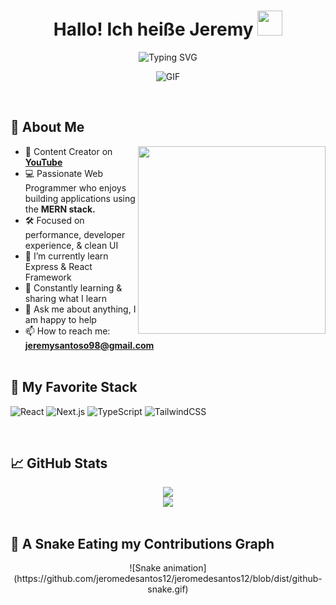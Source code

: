 <h1 align="center">Hallo! Ich heiße Jeremy <img src="https://raw.githubusercontent.com/nixin72/nixin72/master/wave.gif" width="40px" height="40px"></img></h1>
<p align="center">
<div align="center">
  <img src="https://readme-typing-svg.herokuapp.com?font=Fira+Code&weight=500&pause=1000&color=61DAFB&center=true&vCenter=true&width=435&lines=Fullstack+Dev+%7C+MERN+Stack+Enjoyer;YouTuber+@kursusTUTOR;" alt="Typing SVG" />
</div>
</p>

<p align="center">
<img align="middle" alt="GIF" src="https://user-images.githubusercontent.com/74038190/212748830-4c709398-a386-4761-84d7-9e10b98fbe6e.gif" />
</p>
</br>

<h2>🚀 About Me</h2>

<picture> <img align="right" src="https://user-images.githubusercontent.com/74038190/213911110-aedbef38-a29f-4b6b-a65c-11608b4f75a5.gif"
    width=300px></picture>

- 🎥 Content Creator on <b>[YouTube](https://youtube.com/@kursusTUTOR)</b>
- 💻 Passionate Web Programmer who enjoys building applications using the <b>MERN stack.</b>
- 🛠️ Focused on performance, developer experience, & clean UI
- 🌱 I’m currently learn Express & React Framework
- 🧠 Constantly learning & sharing what I learn
- 💬 Ask me about anything, I am happy to help
- 📫 How to reach me: <b>jeremysantoso98@gmail.com</b>
  <br><br>

<h2>🧠 My Favorite Stack</h2>

![React](https://img.shields.io/badge/-React-61DAFB?style=for-the-badge&logo=react&logoColor=black)
![Next.js](https://img.shields.io/badge/-Next.js-000000?style=for-the-badge&logo=nextdotjs)
![TypeScript](https://img.shields.io/badge/-TypeScript-3178C6?style=for-the-badge&logo=typescript)
![TailwindCSS](https://img.shields.io/badge/-Tailwind-06B6D4?style=for-the-badge&logo=tailwindcss)

</br>

<h2>📈 GitHub Stats</h2>

<div align="center">
  <img src="https://github-readme-stats.vercel.app/api?username=jeromedesantos12&show_icons=true&theme=react&hide=contribs&count_private=true" />
</div>

<div align="center">
  <img src="https://github-readme-streak-stats.herokuapp.com/?user=jeromedesantos12&theme=react" />
</div>

</br>

<h2>🐍 A Snake Eating my Contributions Graph </h2>

<p align="center">
![Snake animation](https://github.com/jeromedesantos12/jeromedesantos12/blob/dist/github-snake.gif)
</p>
